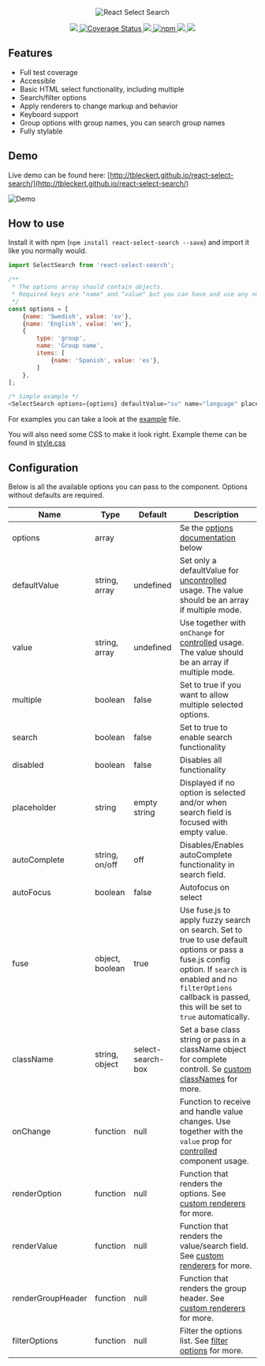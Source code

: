 <p align="center">
  <img src="http://tbleckert.github.io/react-select-search/logo.png" alt="React Select Search" />
</p>

<p align="center">
    <a href="https://www.npmjs.com/package/react-select-search">
        <img src="https://travis-ci.org/tbleckert/react-select-search.svg?branch=next" style="max-width:100%;" />
    </a>
    <a href='https://coveralls.io/github/tbleckert/react-select-search?branch=next'>
        <img src='https://coveralls.io/repos/github/tbleckert/react-select-search/badge.svg?branch=next' alt='Coverage Status' />
    </a>
    <a href="https://www.npmjs.com/package/react-select-search">
        <img src="https://img.shields.io/badge/license-MIT-blue.svg" style="max-width:100%;" />
    </a>
    <a href="https://www.npmjs.com/package/react-select-search">
        <img src="https://img.shields.io/npm/v/react-select-search.svg" alt="npm" style="max-width:100%;" />
    </a>
    <a href="https://www.npmjs.com/package/react-select-search">
        <img src="https://img.shields.io/npm/dm/react-select-search.svg" style="max-width:100%;" />
    </a>
    <a href="https://beerpay.io/tbleckert/react-select-search">
      <img src="https://beerpay.io/tbleckert/react-select-search/badge.svg?style=flat" />
    </a>
</p>

## Features
* Full test coverage
* Accessible
* Basic HTML select functionality, including multiple
* Search/filter options
* Apply renderers to change markup and behavior
* Keyboard support
* Group options with group names, you can search group names
* Fully stylable

## Demo

Live demo can be found here: [http://tbleckert.github.io/react-select-search/](http://tbleckert.github.io/react-select-search/)

<img src="https://user-images.githubusercontent.com/263465/40550492-86aa5662-603a-11e8-8518-315529cbdec3.png" alt="Demo" />

## How to use

Install it with npm (`npm install react-select-search --save`) and import it like you normally would.

```javascript
import SelectSearch from 'react-select-search';

/**
 * The options array should contain objects.
 * Required keys are "name" and "value" but you can have and use any number of key/value pairs.
 */
const options = [
    {name: 'Swedish', value: 'sv'},
    {name: 'English', value: 'en'},
    {
        type: 'group',
        name: 'Group name',
        items: [
            {name: 'Spanish', value: 'es'},
        ]
    },
];

/* Simple example */
<SelectSearch options={options} defaultValue="sv" name="language" placeholder="Choose your language" />
```
For examples you can take a look at the [example](example/index.jsx) file.

You will also need some CSS to make it look right. Example theme can be found in [style.css](style.css)

## Configuration

Below is all the available options you can pass to the component. Options without defaults are required.

| Name | Type | Default | Description |
| ---- | ---- | ------- | ----------- |
| options | array | | Se the [options documentation](#the-options-object) below |
| defaultValue | string, array | undefined | Set only a defaultValue for [uncontrolled](#controlled-component) usage. The value should be an array if multiple mode. |
| value | string, array | undefined | Use together with `onChange` for [controlled](#controlled-component) usage. The value should be an array if multiple mode. |
| multiple | boolean | false | Set to true if you want to allow multiple selected options. |
| search | boolean | false | Set to true to enable search functionality |
| disabled | boolean | false | Disables all functionality |
| placeholder | string | empty string | Displayed if no option is selected and/or when search field is focused with empty value. |
| autoComplete | string, on/off | off | Disables/Enables autoComplete functionality in search field. |
| autoFocus | boolean | false | Autofocus on select |
| fuse | object, boolean | true | Use fuse.js to apply fuzzy search on search. Set to true to use default options or pass a fuse.js config option. If `search` is enabled and no `filterOptions` callback is passed, this will be set to `true` automatically. |
| className | string, object | select-search-box | Set a base class string or pass in a className object for complete controll. Se [custom classNames](#custom-classnames) for more. |
| onChange | function | null | Function to receive and handle value changes. Use together with the `value` prop for [controlled](#controlled-component) component usage. |
| renderOption | function | null | Function that renders the options. See [custom renderers](#custom-renderers) for more. |
| renderValue | function | null | Function that renders the value/search field. See [custom renderers](#custom-renderers) for more. |
| renderGroupHeader | function | null | Function that renders the group header. See [custom renderers](#custom-renderers) for more. |
| filterOptions | function | null | Filter the options list. See [filter options](#filter-options) for more. |
